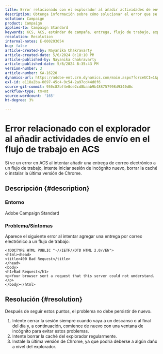 ```yaml
---
title: Error relacionado con el explorador al añadir actividades de envío en el flujo de trabajo en ACS
description: Obtenga información sobre cómo solucionar el error que se puede producir al añadir una entrega de correo electrónico a cualquier flujo de trabajo en ACS.
solution: Campaign
product: Campaign
applies-to: Campaign Standard
keywords: KCS, ACS, estándar de campaña, entrega, flujo de trabajo, explorador, error
resolution: Resolution
internal-notes: E-000203054
bug: false
article-created-by: Nayanika Chakravarty
article-created-date: 5/6/2024 8:18:10 PM
article-published-by: Nayanika Chakravarty
article-published-date: 5/6/2024 8:35:43 PM
version-number: 3
article-number: KA-16220
dynamics-url: https://adobe-ent.crm.dynamics.com/main.aspx?forceUCI=1&pagetype=entityrecord&etn=knowledgearticle&id=9fc90ebf-e50b-ef11-9f8a-6045bd0065b6
exl-id: e118a2ba-0697-45c4-9c54-2a97cd44d0f6
source-git-commit: 950c82bf4e0ce2cd8baab9b488757998d9340d0c
workflow-type: tm+mt
source-wordcount: '165'
ht-degree: 3%

---
```


# Error relacionado con el explorador al añadir actividades de envío en el flujo de trabajo en ACS


Si ve un error en ACS al intentar añadir una entrega de correo electrónico a un flujo de trabajo, intente iniciar sesión de incógnito nuevo, borrar la caché o instalar la última versión de Chrome.

## Descripción {#description}


### Entorno

Adobe Campaign Standard

### Problema/Síntomas

Aparece el siguiente error al intentar agregar una entrega por correo electrónico a un flujo de trabajo:


```
<!DOCTYPE HTML PUBLIC "-//IETF//DTD HTML 2.0//EN">
<html><head>
<title>400 Bad Request</title>
</head>
<body>
<h1>Bad Request</h1>
<p>Your browser sent a request that this server could not understand.</p>
</body></html>
```



## Resolución {#resolution}


Después de seguir estos puntos, el problema no debe persistir de nuevo.

1. Intente cerrar la sesión siempre cuando vaya a un descanso o al final del día y, a continuación, comience de nuevo con una ventana de incógnito para evitar estos problemas.
2. Intente borrar la caché del explorador regularmente.
3. Instale la última versión de Chrome, ya que podría deberse a algún daño a nivel del explorador.
